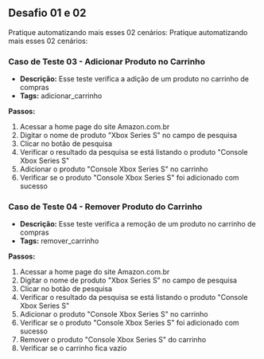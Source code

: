 ## Desafio 01 e 02


Pratique automatizando mais esses 02 cenários:
Pratique automatizando mais esses 02 cenários:

### Caso de Teste 03 - Adicionar Produto no Carrinho
- **Descrição:** Esse teste verifica a adição de um produto no carrinho de compras
- **Tags:** adicionar_carrinho

**Passos:**
1. Acessar a home page do site Amazon.com.br
2. Digitar o nome de produto "Xbox Series S" no campo de pesquisa
3. Clicar no botão de pesquisa
4. Verificar o resultado da pesquisa se está listando o produto "Console Xbox Series S"
5. Adicionar o produto "Console Xbox Series S" no carrinho
6. Verificar se o produto "Console Xbox Series S" foi adicionado com sucesso

### Caso de Teste 04 - Remover Produto do Carrinho
- **Descrição:** Esse teste verifica a remoção de um produto no carrinho de compras
- **Tags:** remover_carrinho

**Passos:**
1. Acessar a home page do site Amazon.com.br
2. Digitar o nome de produto "Xbox Series S" no campo de pesquisa
3. Clicar no botão de pesquisa
4. Verificar o resultado da pesquisa se está listando o produto "Console Xbox Series S"
5. Adicionar o produto "Console Xbox Series S" no carrinho
6. Verificar se o produto "Console Xbox Series S" foi adicionado com sucesso
7. Remover o produto "Console Xbox Series S" do carrinho
8. Verificar se o carrinho fica vazio
